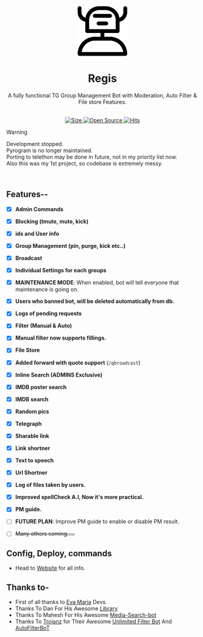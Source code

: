 <div align="center">
    <img src="./Assets/icon.png" width=130>
    <h1>
        <b>Regis</b>
    </h1>
    <p>
        A fully functional TG Group Management Bot with Moderation, Auto Filter & File store Features.
    </p>
  <br>
    <a href="https://github.com/soymadip/Regis.git">
        <img src="https://img.shields.io/github/repo-size/soymadip/Regis?style=flat-square&color=green" alt="Size">
    </a>
    <a href="https://github.com/soymadip/Regis.git">
        <img src="https://badges.frapsoft.com/os/v2/open-source.svg?v=103" alt="Open Source">
    </a>
    <a href="https://github.com/soymadip/Regis">
        <img src="https://hits.seeyoufarm.com/api/count/incr/badge.svg?url=https%3A%2F%2Fgithub.com%2Fgjbae1212%2Fhit-counter&count_bg=%23FF9008&title_bg=%23555555&icon=probot.svg&icon_color=%23E7E7E7&title=Regis&edge_flat=false" alt="Hits">
    </a>
</div>


>[!WARNING]
>Development stopped.<br>
>Pyrogram is no longer maintained.<br>
>Porting to telethon may be done in future, not in my priority list now.<br>
>Also this was my 1st project, so codebase is extremely messy.

<br>

## Features--

- [x] **Admin Commands**
- [x] **Blocking (tmute, mute, kick)**
- [x] **ids and User info**
- [x] **Group Management (pin, purge, kick etc..)**
- [x] **Broadcast**
- [x] **Individual Settings for each groups**
- [x] **MAINTENANCE MODE**: When enabled, bot will tell everyone that maintenance is going on.
- [x] **Users who banned bot, will be deleted automatically from db.**
- [x] **Logs of pending requests**
- [x] **Filter (Manual & Auto)**
- [x] **Manual filter now supports fillings.**
- [x] **File Store**
- [x] **Added forward with quote support** (`/qbroadcast`)
- [x] **Inline Search (ADMINS Exclusive)**
- [x] **IMDB poster search**
- [x] **IMDB search**
- [x] **Random pics**
- [x] **Telegraph**
- [x] **Sharable link**
- [x] **Link shortner**
- [x] **Text to speech**
- [x] **Url Shortner**
- [x] **Log of files taken by users.**
- [x] **Improved spellCheck A.I, Now it's more practical.**
- [x] **PM guide.**
- [ ] **FUTURE PLAN**: Improve PM guide to enable or disable PM result.
- [ ] ~~Many others coming.....~~


## Config, Deploy, commands

- Head to [Website](https://soymadip.github.io/Regis) for all info.


## Thanks to- 
 - First of all thanks to [Eva Maria](https://github.com/EvamariaTG/EvaMaria) Devs.
 - Thanks To Dan For His Awesome [Library](https://github.com/pyrogram/pyrogram)
 - Thanks To Mahesh For His Awesome [Media-Search-bot](https://github.com/Mahesh0254/Media-Search-bot)
 - Thanks To [Trojanz](https://github.com/trojanzhex) for Their Awesome [Unlimited Filter Bot](https://github.com/TroJanzHEX/Unlimited-Filter-Bot) And [AutoFilterBoT](https://github.com/trojanzhex/auto-filter-bot)

